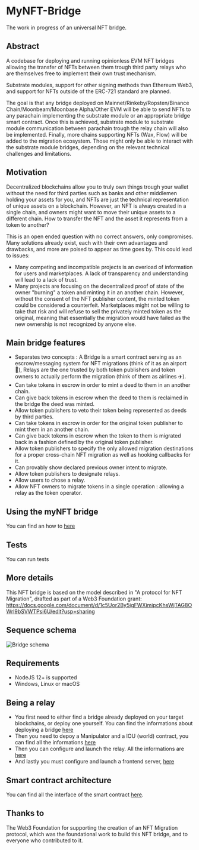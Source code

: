 # MyNFT-Bridge
The work in progress of an universal NFT bridge. 

## Abstract
A codebase for deploying and running opinionless EVM NFT bridges allowing the transfer of NFTs between them trough third party relays who are themselves free to implement their own trust mechanism. 

Substrate modules, support for other signing methods than Ethereum Web3, and support for NFTs outside of the ERC-721 standard are planned.

The goal is that any bridge deployed on Mainnet/Rinkeby/Ropsten/Binance Chain/Moonbeam/Moonbase Alpha/Other EVM will be able to send NFTs to any parachain implementing the substrate module or an appropriate bridge smart contract.
Once this is achieved, substrate module to substrate module communication between parachain trough the relay chain will also be implemented.
Finally, more chains supporting NFTs (Wax, Flow) will be added to the migration ecosystem. Those might only be able to interact with the substrate module bridges, depending on the relevant technical challenges and limitations.


## Motivation
Decentralized blockchains allow you to truly own things trough your wallet without the need for third parties such as banks and other middlemen holding your assets for you, and NFTs are just the technical representation of unique assets on a blockchain. However, an NFT is always created in a single chain, and owners might want to move their unique assets to a different chain. How to transfer the NFT and the asset it represents from a token to another?

This is an open ended question with no correct answers, only compromises. Many solutions already exist, each with their own advantages and drawbacks, and more are poised to appear as time goes by. This could lead to issues: 
 
- Many competing and incompatible projects is an overload of information for users and marketplaces. A lack of transparency and understanding will lead to a lack of trust.
- Many projects are focusing on the decentralized proof of state of the owner "burning" a token and minting it in an another chain. However, without the consent of the NFT publisher content, the minted token could be considered a counterfeit. Marketplaces might not be willing to take that risk and will refuse to sell the privately minted token as the original, meaning that essentially the migration would have failed as the new ownership is not recognized by anyone else.

## Main bridge features

- Separates two concepts : A Bridge is a smart contract serving as an escrow/messaging system for NFT migrations (think of it as an airport 🛄), Relays are the one trusted by both token publishers and token owners to actually perform the migration (think of them as airlines ✈️).
- Can take tokens in escrow in order to mint a deed to them in an another chain.  
- Can give back tokens in escrow when the deed to them is reclaimed in the bridge the deed was minted.
- Allow token publishers to veto their token being represented as deeds by third parties.
- Can take tokens in escrow in order for the original token publisher to mint them in an another chain.
- Can give back tokens in escrow when the token to them is migrated back in a fashion defined by the original token publisher.
- Allow token publishers to specify the only allowed migration destinations for a proper cross-chain NFT migration as well as hooking callbacks for it.
- Can provably show declared previous owner intent to migrate.
- Allow token publishers to designate relays.
- Allow users to chose a relay.
- Allow NFT owners to migrate tokens in a single operation : allowing a relay as the token operator.

## Using the myNFT bridge

You can find an how to [here](USERHOWTO.md)

## Tests

You can run tests 

## More details 

This NFT bridge is based on the model described in "A protocol for NFT Migration", drafted as part of a Web3 Foundation grant:
https://docs.google.com/document/d/1c5Uor2By5igFWXimipcKhsWjTAG8OWrl9bSVWTPsi6U/edit?usp=sharing

## Sequence schema

![Bridge schema](https://user-images.githubusercontent.com/92730623/140541254-e1b6201a-bf2c-4814-bf66-ad6eafe9249c.png)

## Requirements

* NodeJS 12+ is supported
* Windows, Linux or macOS

## Being a relay

- You first need to either find a bridge already deployed on your target blockchains, or deploy one yourself. You can find the informations about deploying a bridge [here](BRIDGE.md)
- Then you need to depoy a Manipulator and a IOU (world) contract, you can find all the informations [here](MANIPULATOR.md)
- Then you can configure and launch the relay. All the informations are [here](RELAY.md)
- And lastly you must configure and launch a frontend server, [here](FRONTEND.md)

## Smart contract architecture

You can find all the interface of the smart contract [here](CONTRACT_ARCHI.md).

## Thanks to

The Web3 Foundation for supporting the creation of an NFT Migration protocol, which was the foundational work to build this NFT bridge, and to everyone who contributed to it.

